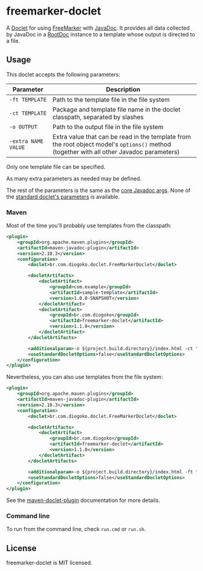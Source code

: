 # freemarker-doclet

A [Doclet](https://en.wikipedia.org/wiki/Doclet) for using [FreeMarker](http://freemarker.org/) with [JavaDoc](https://en.wikipedia.org/wiki/Javadoc). It provides all data collected by JavaDoc in a [RootDoc](https://docs.oracle.com/javase/7/docs/jdk/api/javadoc/doclet/com/sun/javadoc/RootDoc.html) instance to a template whose output is directed to a file.

## Usage

This doclet accepts the following parameters:

|Parameter |Description|
|-----|-----------|
|`-ft TEMPLATE`|Path to the template file in the file system|
|`-ct TEMPLATE`|Package and template file name in the doclet classpath, separated by slashes|
|`-o OUTPUT`|Path to the output file in the file system|
|`-extra NAME VALUE`|Extra value that can be read in the template from the root object model's `options()` method (together with all other Javadoc parameters)|

Only one template file can be specified.

As many extra parameters as needed may be defined.

The rest of the parameters is the same as the [core Javadoc args](http://docs.oracle.com/javase/1.5.0/docs/tooldocs/windows/javadoc.html#javadocoptions). None of the [standard doclet's parameters](http://docs.oracle.com/javase/1.5.0/docs/tooldocs/windows/javadoc.html#standard) is available.

### Maven

Most of the time you'll probably use templates from the classpath:

```xml
<plugin>
    <groupId>org.apache.maven.plugins</groupId>
    <artifactId>maven-javadoc-plugin</artifactId>
    <version>2.10.3</version>
    <configuration>
        <doclet>br.com.diogoko.doclet.FreeMarkerDoclet</doclet>

        <docletArtifacts>
            <docletArtifact>
                <groupId>com.example</groupId>
                <artifactId>sample-template</artifactId>
                <version>1.0.0-SNAPSHOT</version>
            </docletArtifact>
            <docletArtifact>
                <groupId>br.com.diogoko</groupId>
                <artifactId>freemarker-doclet</artifactId>
                <version>1.1.0</version>
            </docletArtifact>
        </docletArtifacts>

        <additionalparam>-o ${project.build.directory}/index.html -ct "/com/example/template/index.html.ftl"</additionalparam>
        <useStandardDocletOptions>false</useStandardDocletOptions>
    </configuration>
</plugin>
```

Nevertheless, you can also use templates from the file system:

```xml
<plugin>
    <groupId>org.apache.maven.plugins</groupId>
    <artifactId>maven-javadoc-plugin</artifactId>
    <version>2.10.3</version>
    <configuration>
        <doclet>br.com.diogoko.doclet.FreeMarkerDoclet</doclet>

        <docletArtifacts>
            <docletArtifact>
                <groupId>br.com.diogoko</groupId>
                <artifactId>freemarker-doclet</artifactId>
                <version>1.1.0</version>
            </docletArtifact>
        </docletArtifacts>

        <additionalparam>-o ${project.build.directory}/index.html -ft "C:/example/templates/index.html.ftl"</additionalparam>
        <useStandardDocletOptions>false</useStandardDocletOptions>
    </configuration>
</plugin>
```

See the [maven-doclet-plugin](https://maven.apache.org/plugins/maven-javadoc-plugin/examples/alternate-doclet.html) documentation for more details.

### Command line

To run from the command line, check `run.cmd` or `run.sh`. 

## License

freemarker-doclet is MIT licensed.
